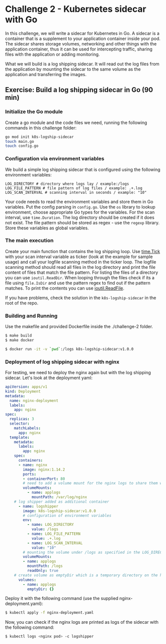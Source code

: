 # Challenge 2 - Kubernetes sidecar with Go

In this challenge, we will write a sidecar for Kubernetes in Go. A sidecar is a container that is a supplement to your application container inside your pod. The sidecar shares storage volumes, networking and other things with the application container, thus it can be used for intercepting traffic, sharing files with the application or adding monitoring. 

What we will build is a log shipping sidecar. It will read out the log files from the application by mounting the sidecar to the same volume as the application and transferring the images. 

## Exercise: Build a log shipping sidecar in Go (90 min)

### Initialize the Go module

Create a go module and the code files we need, running the following commands in this challenge folder:

```bash
go mod init k8s-logship-sidecar
touch main.go
touch config.go
```

### Configuration via environment variables
We build a simple log shipping sidecar that is configured using the following environment variables:
```
LOG_DIRECTORY # directory where logs lay / example:/logs
LOG_FILE_PATTERN # file pattern of log files / example: .+.log
LOG_SCAN_INTERVAL # scanning interval in seconds / example: "10"
``` 

Your code needs to read the environment variables and store them in Go variables. Put the config parsing in `config.go`. Use the `os` library to lookup environment, choose appropriate Go types for the variables. For the scan interval, use `time.Duration`. The log directory should be created if it does not exist. The file pattern should be stored as regex - use the `regexp` library. Store these variables as global variables. 

### The main execution

Create your main function that contains the log shipping loop.
Use [time.Tick](https://golang.org/pkg/time/#Tick) with your scan interval variable as ticker (look at the example for sample usage) and call your logfile scanning method in the ticker loop. 
The logfile scanning method should read all files in the log directory and print the file content of files that match the file pattern. For listing the files of a directory you can use `ioutil.ReadDir`. When looping through the files check if its a file using `file.IsDir` and use the pattern regex to find out if the pattern matches. To print the contents you can use [ioutil.ReadFile](https://golang.org/pkg/io/ioutil/#example_ReadFile).

If you have problems, check the solution in the `k8s-logship-sidecar` in the root of the repo.

### Building and Running

Use the makefile and provided Dockerfile inside the ./challenge-2 folder. 

```bash
$ make build
$ make docker

$ docker run -it -v `pwd`:/logs k8s-logship-sidecar:v1.0.0
```

### Deployment of log shipping sidecar with nginx 

For testing, we need to deploy the nginx again but with the log shipping sidecar.
Let's look at the deployment yaml:

```yaml
apiVersion: apps/v1
kind: Deployment
metadata:
  name: nginx-deployment
  labels:
    app: nginx
spec:
  replicas: 3
  selector:
    matchLabels:
      app: nginx
  template:
    metadata:
      labels:
        app: nginx
    spec:
      containers:
      - name: nginx
        image: nginx:1.14.2
        ports:
        - containerPort: 80
        # need to add a volume mount for the nginx logs to share them with the logshipper
        volumeMounts:
          - name: applogs
            mountPath: /var/log/nginx
    # log shipper added as additional container
      - name: logshipper
        image: k8s-logship-sidecar:v1.0.0
        # configuration of environment variables
        env:
          - name: LOG_DIRECTORY
            value: /logs
          - name: LOG_FILE_PATTERN
            value: .+.log
          - name: LOG_SCAN_INTERVAL
            value: "10"
        # mounting the volume under /logs as specified in the LOG_DIRECTORY environment variable
        volumeMounts:
        - name: applogs
          mountPath: /logs
          readOnly: true
    # create volume as emptyDir which is a temporary directory on the host 
      volumes:
        - name: applogs
          emptyDir: {}
```

Deploy it with the following command (use the supplied nginx-deployment.yaml):

```bash
$ kubectl apply -f nginx-deployment.yaml
```

Now, you can check if the nginx logs are printed as logs of the sidecar with the following command:

```bash
$ kubectl logs <nginx pod> -c logshipper
```